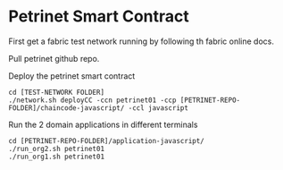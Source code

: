 # Petrinet Smart Contract

First get a fabric test network running by following th fabric online docs.

Pull petrinet github repo.

Deploy the petrinet smart contract

```
cd [TEST-NETWORK FOLDER]
./network.sh deployCC -ccn petrinet01 -ccp [PETRINET-REPO-FOLDER]/chaincode-javascript/ -ccl javascript
```

Run the 2 domain applications in different terminals

```
cd [PETRINET-REPO-FOLDER]/application-javascript/
./run_org2.sh petrinet01
./run_org1.sh petrinet01
```

